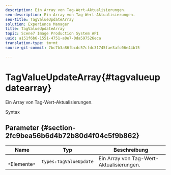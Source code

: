 ```yaml
---
description: Ein Array von Tag-Wert-Aktualisierungen.
seo-description: Ein Array von Tag-Wert-Aktualisierungen.
seo-title: TagValueUpdateArray
solution: Experience Manager
title: TagValueUpdateArray
topic: Scene7 Image Production System API
uuid: a151f6b6-1551-4751-a0e7-0da597526eca
translation-type: tm+mt
source-git-commit: 7bc7b3a86fbcdc57cfdc31745fae3afc06e44b15

---
```



# TagValueUpdateArray{#tagvalueupdatearray}

Ein Array von Tag-Wert-Aktualisierungen.

Syntax

## Parameter {#section-2fc9bea56b6d4b72b80d4f04c5f9b862}

| Name | Typ | Beschreibung |
|---|---|---|
| ` *`Elemente`*` | `types:TagValueUpdate` | Ein Array von Tag-Wert-Aktualisierungen. |

